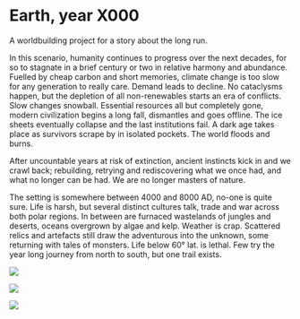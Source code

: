 Earth, year X000
================

A worldbuilding project for a story about the long run.

In this scenario, humanity continues to progress over the next decades, for so to stagnate in a brief century or two in relative harmony and abundance. Fuelled by cheap carbon and short memories, climate change is too slow for any generation to really care. Demand leads to decline. No cataclysms happen, but the depletion of all non-renewables starts an era of conflicts. Slow changes snowball. Essential resources all but completely gone, modern civilization begins a long fall, dismantles and goes offline. The ice sheets eventually collapse and the last institutions fail. A dark age takes place as survivors scrape by in isolated pockets. The world floods and burns.

After uncountable years at risk of extinction, ancient instincts kick in and we crawl back; rebuilding, retrying and rediscovering what we once had, and what no longer can be had. We are no longer masters of nature.

The setting is somewhere between 4000 and 8000 AD, no-one is quite sure. Life is harsh, but several distinct cultures talk, trade and war across both polar regions. In between are furnaced wastelands of jungles and deserts, oceans overgrown by algae and kelp. Weather is crap. Scattered relics and artefacts still draw the adventurous into the unknown, some returning with tales of monsters. Life below 60° lat. is lethal. Few try the year long journey from north to south, but one trail exists.


![](http://upload.wikimedia.org/wikipedia/commons/8/8b/Topographic_map_of_Greenland_bedrock.jpg)

![](http://github.com/jxx/earth-yxk/img/north.png)

![](http://upload.wikimedia.org/wikipedia/commons/e/e0/AntarcticaRockSurface.jpg)

